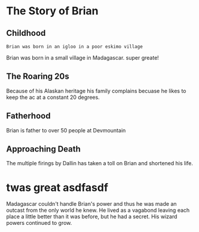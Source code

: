 # The Story of Brian

## Childhood
	Brian was born in an igloo in a poor eskimo village

Brian was born in a small village in Madagascar. 
super greate!

## The Roaring 20s
Because of his Alaskan heritage his family complains becuase he likes to keep the ac at a constant 20 degrees.


## Fatherhood
Brian is father to over 50 people at Devmountain

## Approaching Death
The multiple firings by Dallin has taken a toll on Brian and shortened his life.


twas great
asdfasdf
=======
Madagascar couldn't handle Brian's power and thus he was made an outcast from the only world he knew.  He lived as a vagabond leaving each place a little better than it was before, but he had a secret.  His wizard powers continued to grow.


